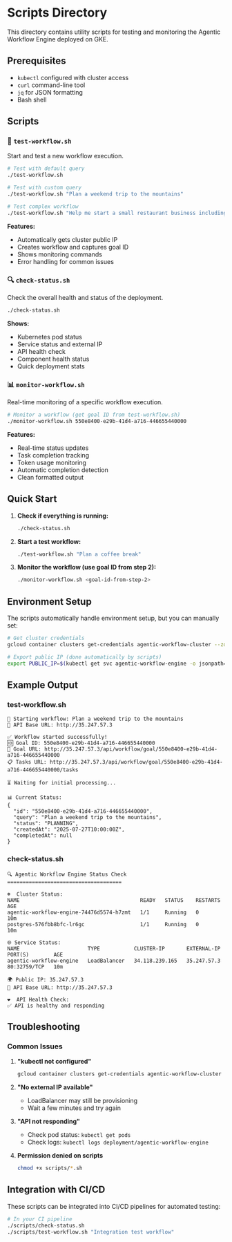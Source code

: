 # Scripts Directory

This directory contains utility scripts for testing and monitoring the Agentic Workflow Engine deployed on GKE.

## Prerequisites

- `kubectl` configured with cluster access
- `curl` command-line tool  
- `jq` for JSON formatting
- Bash shell

## Scripts

### 🧪 `test-workflow.sh`
Start and test a new workflow execution.

```bash
# Test with default query
./test-workflow.sh

# Test with custom query
./test-workflow.sh "Plan a weekend trip to the mountains"

# Test complex workflow
./test-workflow.sh "Help me start a small restaurant business including permits, location, menu planning, and marketing strategy"
```

**Features:**
- Automatically gets cluster public IP
- Creates workflow and captures goal ID
- Shows monitoring commands
- Error handling for common issues

### 🔍 `check-status.sh`
Check the overall health and status of the deployment.

```bash
./check-status.sh
```

**Shows:**
- Kubernetes pod status
- Service status and external IP
- API health check
- Component health status
- Quick deployment stats

### 📊 `monitor-workflow.sh`
Real-time monitoring of a specific workflow execution.

```bash
# Monitor a workflow (get goal ID from test-workflow.sh)
./monitor-workflow.sh 550e8400-e29b-41d4-a716-446655440000
```

**Features:**
- Real-time status updates
- Task completion tracking
- Token usage monitoring
- Automatic completion detection
- Clean formatted output

## Quick Start

1. **Check if everything is running:**
   ```bash
   ./check-status.sh
   ```

2. **Start a test workflow:**
   ```bash
   ./test-workflow.sh "Plan a coffee break"
   ```

3. **Monitor the workflow (use goal ID from step 2):**
   ```bash
   ./monitor-workflow.sh <goal-id-from-step-2>
   ```

## Environment Setup

The scripts automatically handle environment setup, but you can manually set:

```bash
# Get cluster credentials
gcloud container clusters get-credentials agentic-workflow-cluster --zone us-west1 --project adam-466814

# Export public IP (done automatically by scripts)
export PUBLIC_IP=$(kubectl get svc agentic-workflow-engine -o jsonpath='{.status.loadBalancer.ingress[0].ip}')
```

## Example Output

### test-workflow.sh
```
🚀 Starting workflow: Plan a weekend trip to the mountains
📍 API Base URL: http://35.247.57.3

✅ Workflow started successfully!
🆔 Goal ID: 550e8400-e29b-41d4-a716-446655440000
🔗 Goal URL: http://35.247.57.3/api/workflow/goal/550e8400-e29b-41d4-a716-446655440000
📋 Tasks URL: http://35.247.57.3/api/workflow/goal/550e8400-e29b-41d4-a716-446655440000/tasks

⏳ Waiting for initial processing...

📊 Current Status:
{
  "id": "550e8400-e29b-41d4-a716-446655440000",
  "query": "Plan a weekend trip to the mountains",
  "status": "PLANNING",
  "createdAt": "2025-07-27T10:00:00Z",
  "completedAt": null
}
```

### check-status.sh
```
🔍 Agentic Workflow Engine Status Check
=====================================

☸️  Cluster Status:
NAME                                       READY   STATUS    RESTARTS   AGE
agentic-workflow-engine-74476d5574-h7zmt   1/1     Running   0          10m
postgres-576fbb8bfc-lr6gc                  1/1     Running   0          10m

🌐 Service Status:
NAME                      TYPE           CLUSTER-IP       EXTERNAL-IP   PORT(S)        AGE
agentic-workflow-engine   LoadBalancer   34.118.239.165   35.247.57.3   80:32759/TCP   10m

🌍 Public IP: 35.247.57.3
🔗 API Base URL: http://35.247.57.3

❤️  API Health Check:
✅ API is healthy and responding
```

## Troubleshooting

### Common Issues

1. **"kubectl not configured"**
   ```bash
   gcloud container clusters get-credentials agentic-workflow-cluster --zone us-west1 --project adam-466814
   ```

2. **"No external IP available"**
   - LoadBalancer may still be provisioning
   - Wait a few minutes and try again

3. **"API not responding"**
   - Check pod status: `kubectl get pods`
   - Check logs: `kubectl logs deployment/agentic-workflow-engine`

4. **Permission denied on scripts**
   ```bash
   chmod +x scripts/*.sh
   ```

## Integration with CI/CD

These scripts can be integrated into CI/CD pipelines for automated testing:

```bash
# In your CI pipeline
./scripts/check-status.sh
./scripts/test-workflow.sh "Integration test workflow"
```
